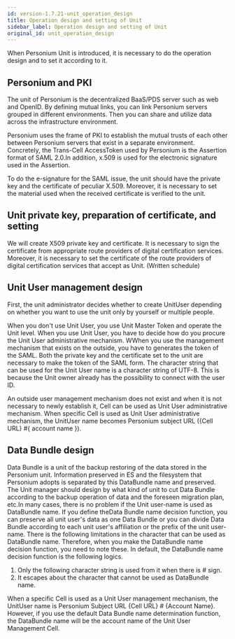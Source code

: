 ```yaml
---
id: version-1.7.21-unit_operation_design
title: Operation design and setting of Unit
sidebar_label: Operation design and setting of Unit
original_id: unit_operation_design
---
```

When Personium Unit is introduced, it is necessary to do the operation design and to set it according to it.

## Personium and PKI
The unit of Personium is the decentralized BaaS/PDS server such as web and OpenID.
By defining mutual links, you can link Personium servers grouped in different environments. Then you can share and utilize data across the infrastructure environment.  

Personium uses the frame of PKI to establish the mutual trusts of each other between Personium servers that exist in a separate environment. Concretely, the Trans-Cell AccessToken used by Personium is the Assertion format of SAML 2.0.In addition, x.509 is used for the electronic signature used in the Assertion.  

To do the e-signature for the SAML issue, the unit should have the private key and the certificate of peculiar X.509. Moreover, it is necessary to set the material  used when the received certificate is verified to the unit.  

## Unit private key, preparation of certificate, and setting
We will create X509 private key and certificate. It is necessary to sign the certificate from appropriate route providers of digital certification services. Moreover, it is necessary to set the certificate of the route providers of digital certification services that accept as Unit. (Written schedule)

## Unit User management design
First, the unit administrator decides whether to create UnitUser depending on whether you want to use the unit only by yourself or multiple people.  

When you don't use Unit User, you use Unit Master Token  and operate the Unit level. When you use Unit User, you have to decide how do you procure the Unit User administrative mechanism. WWhen you use the management mechanism that exists on the outside, you have to generates the token of the SAML. Both the private key and the certificate set to the unit are necessary to make the token of the SAML form. The character string that can be used for the Unit User name is a character string of UTF-8. This is because the Unit owner already has the possibility to connect with the user ID.  

An outside user management mechanism does not exist and when it is not necessary to newly establish it, Cell can be used as Unit User administrative mechanism. When specific Cell is used as Unit User administrative mechanism, the UnitUser name becomes Personium subject URL ({Cell URL} #{ account name }).

## Data Bundle design
Data Bundle is a unit of the backup restoring of the data stored in the Personium unit. Information preserved in ES and the filesystem that Personium adopts is separated by this DataBundle name and preserved.
The Unit manager should design by what kind of unit to cut Data Bundle according to the backup operation of data and the foreseen migration plan, etc.In many cases, there is no problem if the Unit user-name is used as DataBundle name. If you define theData Bundle name decision function, you can preserve all unit user's data as one Data Bundle or you can divide Data Bundle according to each unit user's affiliation or the prefix of the unit user-name. There is the following limitations in the character that can be used as DataBundle name. Therefore, when you make the DataBundle name decision function, you need to note these. In default, the DataBundle name decision function is the following logics.

1. Only the following character string is used from it when there is # sign.
1. It escapes about the character that cannot be used as DataBundle name.

When a specific Cell is used as a Unit User management mechanism, the UnitUser name is Personium Subject URL {Cell URL} # {Account Name}. However, if you use the default Data Bundle name determination function, the DataBundle name will be the account name of the Unit User Management Cell.

